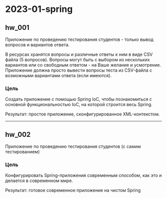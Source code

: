 # 2023-01-spring

## hw_001
Приложение по проведению тестирования студентов - только вывод вопросов и вариантов ответа.<br>

В ресурсах хранятся вопросы и различные ответы к ним в виде CSV файла (5 вопросов). Вопросы могут быть с выбором из нескольких вариантов или со свободным ответом - на Ваше желание и усмотрение. Приложение должна просто вывести вопросы теста из CSV-файла с возможными вариантами ответа (если имеются).

### Цель
Создать приложение с помощью Spring IoC, чтобы познакомиться с основной функциональностью IoC, на которой строится весь Spring.<br>

Результат: простое приложение, сконфигурированное XML-контекстом.

<hr>

## hw_002
Приложение по проведению тестирования студентов (с самим тестированием)

### Цель
Конфигурировать Spring-приложения современным способом, как это и делается в современном мире.

Результат: готовое современное приложение на чистом Spring